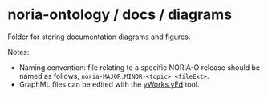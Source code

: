 # noria-ontology / docs / diagrams

Folder for storing documentation diagrams and figures.

Notes:

* Naming convention: file relating to a specific NORIA-O release should be named as follows, `noria-MAJOR.MINOR-<topic>.<fileExt>`. 
* GraphML files can be edited with the [yWorks yEd](https://www.yworks.com/yed) tool.
